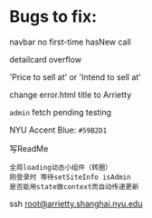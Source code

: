 # Bugs to fix:

navbar no first-time hasNew call

detailcard overflow

'Price to sell at' or 'Intend to sell at'

change error.html title to Arrietty

`admin` fetch pending testing

NYU Accent Blue: `#59B2D1`

写ReadMe

    全局loading动态小组件（转圈）
    刚登录时 等待setSiteInfo isAdmin
    是否能用state做context而自动传递更新

ssh root@arrietty.shanghai.nyu.edu
